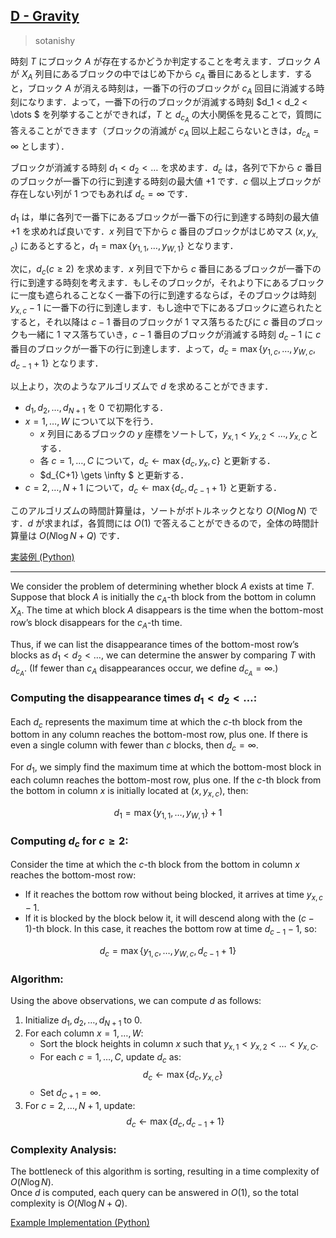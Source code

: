 ## [D - Gravity](https://atcoder.jp/contests/abc391/tasks/abc391_d)

> sotanishy

時刻 $T$ にブロック $A$ が存在するかどうか判定することを考えます．ブロック $A$ が $X_A$ 列目にあるブロックの中ではじめ下から $c_A$ 番目にあるとします．すると，ブロック $A$ が消える時刻は，一番下の行のブロックが $c_A$ 回目に消滅する時刻になります．よって，一番下の行のブロックが消滅する時刻 $d_1 < d_2 < \dots $ を列挙することができれば，$T$ と $d_{c_A}$ の大小関係を見ることで，質問に答えることができます（ブロックの消滅が $c_A$ 回以上起こらないときは，$d_{c_A}=\infty$ とします）．

ブロックが消滅する時刻 $d_1 < d_2 < \dots$ を求めます．$d_c$ は，各列で下から $c$ 番目のブロックが一番下の行に到達する時刻の最大値 $+1$ です．$c$ 個以上ブロックが存在しない列が $1$ つでもあれば $d_c = \infty$ です．

$d_1$ は，単に各列で一番下にあるブロックが一番下の行に到達する時刻の最大値 $+1$ を求めれば良いです．$x$ 列目で下から $c$ 番目のブロックがはじめマス $(x,y_{x,c})$ にあるとすると，$d_1 = \max \{y_{1,1}, \dots, y_{W,1} \}$ となります．

次に，$d_c(c \ge 2)$ を求めます．$x$ 列目で下から $c$ 番目にあるブロックが一番下の行に到達する時刻を考えます．もしそのブロックが，それより下にあるブロックに一度も遮られることなく一番下の行に到達するならば，そのブロックは時刻 $y_{x,c}−1$ に一番下の行に到達します．もし途中で下にあるブロックに遮られたとすると，それ以降は $c−1$ 番目のブロックが $1$ マス落ちるたびに $c$ 番目のブロックも一緒に $1$ マス落ちていき，$c−1$ 番目のブロックが消滅する時刻 $d_c − 1$ に $c$ 番目のブロックが一番下の行に到達します．よって，$d_c = \max \{y_{1,c}, \dots,y_{W,c}, d_{c−1} + 1\}$ となります．

以上より，次のようなアルゴリズムで $d$ を求めることができます．

* $d_1, d_2, \dots, d_{N+1}$ を $0$ で初期化する．
* $x = 1, \dots, W$ について以下を行う．
  * $x$ 列目にあるブロックの $y$ 座標をソートして，$y_{x,1} < y_{x,2} < \dots , y_{x,C}$ とする．
  * 各 $c = 1,\dots, C$ について，$d_c \gets \max \{d_c, y_x, c\}$ と更新する．
  * $d_{C+1} \gets \infty $ と更新する．
* $c = 2, \dots, N+1$ について，$d_c \gets \max \{d_c,d_{c−1} + 1\}$ と更新する．

このアルゴリズムの時間計算量は，ソートがボトルネックとなり $O(N \log ⁡N)$ です．$d$ が求まれば，各質問には $O(1)$ で答えることができるので，全体の時間計算量は $O(N \log ⁡N + Q)$ です．

[実装例 (Python)](https://atcoder.jp/contests/abc391/submissions/62237381)

---

We consider the problem of determining whether block $A$ exists at time $T$. Suppose that block $A$ is initially the $c_A$-th block from the bottom in column $X_A$. The time at which block $A$ disappears is the time when the bottom-most row’s block disappears for the $c_A$-th time.  

Thus, if we can list the disappearance times of the bottom-most row’s blocks as $d_1 < d_2 < \dots$, we can determine the answer by comparing $T$ with $d_{c_A}$. (If fewer than $c_A$ disappearances occur, we define $d_{c_A} = \infty$.)  

### Computing the disappearance times $d_1 < d_2 < \dots$:

Each $d_c$ represents the maximum time at which the $c$-th block from the bottom in any column reaches the bottom-most row, plus one. If there is even a single column with fewer than $c$ blocks, then $d_c = \infty$.  

For $d_1$, we simply find the maximum time at which the bottom-most block in each column reaches the bottom-most row, plus one. If the $c$-th block from the bottom in column $x$ is initially located at $(x, y_{x,c})$, then:  

$$
d_1 = \max \{ y_{1,1}, \dots, y_{W,1} \} + 1
$$

### Computing $d_c$ for $c \geq 2$:

Consider the time at which the $c$-th block from the bottom in column $x$ reaches the bottom-most row:

- If it reaches the bottom row without being blocked, it arrives at time $y_{x,c} - 1$.  
- If it is blocked by the block below it, it will descend along with the $(c-1)$-th block. In this case, it reaches the bottom row at time $d_{c-1} - 1$, so:  

$$
d_c = \max \{ y_{1,c}, \dots, y_{W,c}, d_{c-1} + 1 \}
$$

### Algorithm:

Using the above observations, we can compute $d$ as follows:

1. Initialize $d_1, d_2, \dots, d_{N+1}$ to 0.  
2. For each column $x = 1, \dots, W$:  
   - Sort the block heights in column $x$ such that $y_{x,1} < y_{x,2} < \dots < y_{x,C}$.  
   - For each $c = 1, \dots, C$, update $d_c$ as:  
     $$
     d_c \gets \max \{ d_c, y_{x,c} \}
     $$
   - Set $d_{C+1} = \infty$.  
3. For $c = 2, \dots, N+1$, update:  
   $$
   d_c \gets \max \{ d_c, d_{c-1} + 1 \}
   $$

### Complexity Analysis:

The bottleneck of this algorithm is sorting, resulting in a time complexity of $O(N \log N)$.  
Once $d$ is computed, each query can be answered in $O(1)$, so the total complexity is $O(N \log N + Q)$.  

[Example Implementation (Python)](https://atcoder.jp/contests/abc391/submissions/62237381)

